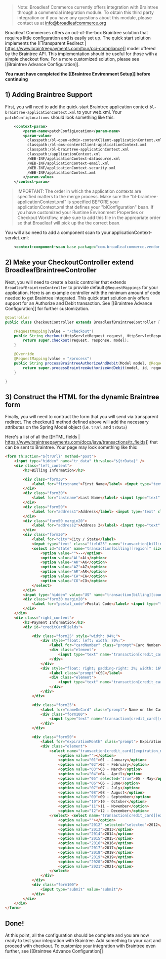 > Note: Broadleaf Commerce currently offers integration with Braintree through a commercial integration module. To obtain this third party integration or if you have any questions about this module, please contact us at info@broadleafcommerce.org

Broadleaf Commerces offers an out-of-the-box Braintree solution that requires little configuration and is easily set up. 
The quick start solution implements the [[Transparent Redirect | https://www.braintreepayments.com/tour/pci-compliance]] model offered by the Braintree API.
This implementation should be useful for those with a simple checkout flow. For a more customized solution, please see [[Braintree Advance Configuration]].

**You must have completed the [[Braintree Environment Setup]] before continuing**

## 1) Adding Braintree Support

First, you will need to add the quick-start Braintree application context `bl-braintree-applicationContext.xml` to your web.xml.
Your `patchConfigLocations` should look something like this:

```xml
    <context-param>
        <param-name>patchConfigLocation</param-name>
        <param-value>
          classpath:/bl-open-admin-contentClient-applicationContext.xml
          classpath:/bl-cms-contentClient-applicationContext.xml
          classpath:/bl-braintree-applicationContext.xml
          classpath:/applicationContext.xml
          /WEB-INF/applicationContext-datasource.xml
          /WEB-INF/applicationContext-email.xml
          /WEB-INF/applicationContext-security.xml
          /WEB-INF/applicationContext.xml
        </param-value>
    </context-param>
```
> IMPORTANT: The order in which the application contexts are specified matters to the merge process. Make sure the "bl-braintree-applicationContext.xml" is specified BEFORE your applicationContext.xml that defines your "blConfiguration" bean. If you have customized your Runtime Environment Properties or Checkout Workflow, make sure to add this file in the appropriate order so that Broadleaf will pick up the the correct bean.

You will also need to add a component scan to your applicationContext-servlet.xml:
```xml
    <context:component-scan base-package="com.broadleafcommerce.vendor.braintree"/>
```


## 2) Make your CheckoutController extend BroadleafBraintreeController

Next, you will need to create a basic controller that extends `BroadleafBraintreeController` to provide default `@RequestMappings` for your application.
Here is an example controller with the minimum amount of code needed to get Braintree integrated. 
This quick start solution only offers support for an Authorize and Debit transaction. See [[Braintree Advance Configuration]] for further customization.

```java
@Controller
public class CheckoutController extends BroadleafBraintreeController {

    @RequestMapping(value = "/checkout")
    public String checkout(HttpServletRequest request, HttpServletResponse response, Model model) {
        return super.checkout(request, response, model);
    }

    @Override
    @RequestMapping(value = "/process")
    public String processBraintreeAuthorizeAndDebit(Model model, @RequestParam String id, HttpServletRequest request, HttpServletResponse response) throws CheckoutException, PricingException {
        return super.processBraintreeAuthorizeAndDebit(model, id, request, response);
    }

}
```

## 3) Construct the HTML for the dynamic Braintree form

Finally, you will need to contruct the form that you will send via transparent redirect. The checkout() method defined above will add the necessary attributes on the Spring Model object (i.e. `trUrl` and `trData`) 
  
Here's a list of all the [[HTML fields | https://www.braintreepayments.com/docs/java/transactions/tr_fields]] that can be sent to Braintree.
Your page may look something like this:

```html
<form th:action="${trUrl}" method="post">
    <input type="hidden" name="tr_data" th:value="${trData}" />
    <div class="left_content">
        <h3>Billing Information</h3>

        <div class="form30">
            <label for="firstname">First Name</label> <input type="text" class="field30" name="transaction[billing][first_name]" />
        </div>
        <div class="form30">
            <label for="lastname">Last Name</label> <input type="text" class="field30" name="transaction[billing][last_name]" />
        </div>  
        <div class="form50">
            <label for="address1">Address</label> <input type="text" class="field50" name="transaction[billing][street_address]" />
        </div>
        <div class="form50 margin20">
            <label for="address2">Address 2</label> <input type="text" class="field50" name="transaction[billing][extended_address]" />
        </div>
        <div class="form30">
            <label for="city">City / State</label>
            <input type="text" class="field25" name="transaction[billing][locality]" /> 
            <select id="state" name="transaction[billing][region]" size="1" style="width: 48px;" class=" ">
                <option value="">--</option>
                <option value="AL">AL</option>
                <option value="AK">AK</option>
                <option value="AZ">AZ</option>
                <option value="AR">AR</option>
                <option value="CA">CA</option>
                <option value="CO">CO</option>
            </select>
        </div>
        <input type="hidden" value="US" name="transaction[billing][country_code_alpha2]"/>
        <div class="form30 margin20">
            <label for="postal_code">Postal Code</label> <input type="text" class="field30" name="transaction[billing][postal_code]" />
        </div>
    </div>
    <div class="right_content">
        <h3>Payment Information</h3>
        <div id="creditCardFields">

            <div class="form25" style="width: 94%;">
                <div style="float: left; width: 70%;">
                    <label for="cardNumber" class="prompt">Card Number</label>
                    <div class="element">
                        <input type="text" name="transaction[credit_card][number]" value="" id="cardNumber" class="field30" autocomplete="off" style="width: 100%" />
                    </div>
                </div>
                <div style="float: right; padding-right: 2%; width: 16%">
                    <label class="prompt">CSC</label>
                    <div class="element">
                        <input type="text" name="transaction[credit_card][cvv]" id="securityCode" class="field30" autocomplete="off" style="width: 100%" />
                    </div>
                </div>
            </div>

            <div class="form25">
                <label for="nameOnCard" class="prompt"> Name on the Card </label>
                <div class="form100">
                    <input type="text" name="transaction[credit_card][cardholder_name]" value="" id="nameOnCard" class="field30" />
                </div>
            </div>

            <div class="form50">
                <label for="expirationMonth" class="prompt"> Expiration Date </label>
                <div class="element">
                    <select name="transaction[credit_card][expiration_month]" id="expirationMonth" class=" ">
                        <option value=""></option>
                        <option value="01">01 - January</option>
                        <option value="02">02 - February</option>
                        <option value="03">03 - March</option>
                        <option value="04">04 - April</option>
                        <option value="05" selected="true">05 - May</option>
                        <option value="06">06 - June</option>
                        <option value="07">07 - July</option>
                        <option value="08">08 - August</option>
                        <option value="09">09 - September</option>
                        <option value="10">10 - October</option>
                        <option value="11">11 - November</option>
                        <option value="12">12 - December</option>
                    </select> <select name="transaction[credit_card][expiration_year]" id="expirationYear" class=" ">
                        <option value=""></option>
                        <option value="2012" selected="selected">2012</option>
                        <option value="2013">2013</option>
                        <option value="2014">2014</option>
                        <option value="2015">2015</option>
                        <option value="2016">2016</option>
                        <option value="2017">2017</option>
                        <option value="2018">2018</option>
                        <option value="2019">2019</option>
                        <option value="2020">2020</option>
                        <option value="2021">2021</option>
                    </select>
                </div>
            </div>
            <div class="form100">
                <input type="submit" value="submit"/>
            </div>
        </div>
    </div>  
</form>
```

## Done!
At this point, all the configuration should be complete and you are now ready to test your integration with Braintree. Add something to your cart and proceed with checkout.
To customize your integration with Braintree even further, see [[Braintree Advance Configuration]] 
